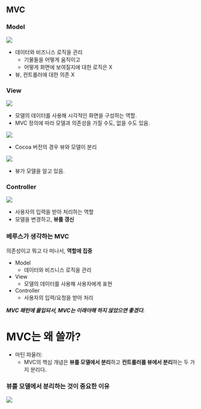 
## MVC

### Model

![](attachments/Pasted%20image%2020231028202044.png)

- 데이터와 비즈니스 로직을 관리
	- 기물들을 어떻게 움직이고
	- 어떻게 화면에 보여질지에 대한 로직은 X
- 뷰, 컨트롤러에 대한 의존 X

### View

![](attachments/Pasted%20image%2020231028202211.png)

- 모델의 데이터를 사용해 시각적인 화면을 구성하는 역할.
- MVC 정의에 따라 모델과 의존성을 가질 수도, 없을 수도 있음.


![](attachments/Pasted%20image%2020231028202331.png)
- Cocoa 버전의 경우 뷰와 모델이 분리

![](attachments/Pasted%20image%2020231028202410.png)
- 뷰가 모델을 알고 있음.

### Controller

![](attachments/Pasted%20image%2020231028202533.png)

- 사용자의 입력을 받아 처리하는 역할
- 모델을 변경하고, **뷰를 갱신**


### 베루스가 생각하는 MVC

의존성이고 뭐고 다 떠나서, **역할에 집중**

- Model
	- 데이터와 비즈니스 로직을 관리
- View 
	- 모델의 데이터를 사용해 사용자에게 표현
- Controller
	- 사용자의 입력/요청을 받아 처리

***MVC 패턴에 몰입되서, MVC는 이래야해 하지 않았으면 좋겠다.***

# MVC는 왜 쓸까?

- 마틴 파울러: 
	- MVC의 핵심 개념은 **뷰를 모델에서 분리**하고 **컨트롤러를 뷰에서 분리**하는 두 가지 분리다.

### 뷰를 모델에서 분리하는 것이 중요한 이유

![](attachments/Pasted%20image%2020231028203148.png)
